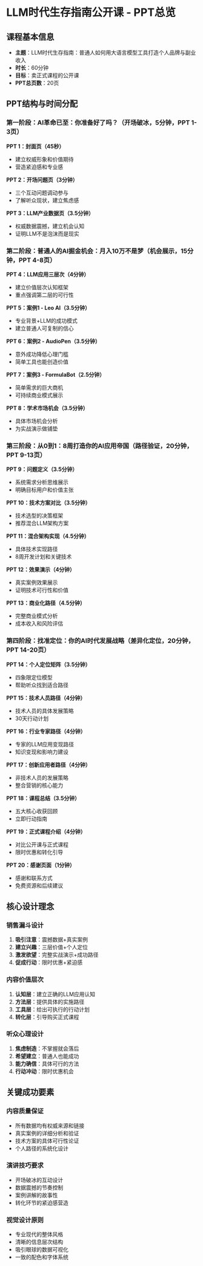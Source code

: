 # LLM时代生存指南公开课 - PPT总览

## 课程基本信息
- **主题**：LLM时代生存指南：普通人如何用大语言模型工具打造个人品牌与副业收入
- **时长**：60分钟
- **目标**：卖正式课程的公开课
- **PPT总页数**：20页

## PPT结构与时间分配

### 第一阶段：AI革命已至：你准备好了吗？（开场破冰，5分钟，PPT 1-3页）

**PPT 1：封面页（45秒）**
- 建立权威形象和价值期待
- 营造紧迫感和专业感

**PPT 2：开场问题页（3分钟）**
- 三个互动问题调动参与
- 了解听众现状，建立焦虑感

**PPT 3：LLM产业数据页（3.5分钟）**
- 权威数据震撼，建立机会认知
- 证明LLM不是泡沫而是现实

### 第二阶段：普通人的AI掘金机会：月入10万不是梦（机会展示，15分钟，PPT 4-8页）

**PPT 4：LLM应用三层次（4分钟）**
- 建立价值层次认知框架
- 重点强调第二层的可行性

**PPT 5：案例1 - Leo AI（3.5分钟）**
- 专业背景+LLM的成功模式
- 建立普通人可复制的信心

**PPT 6：案例2 - AudioPen（3.5分钟）**
- 意外成功降低心理门槛
- 简单工具也能创造价值

**PPT 7：案例3 - FormulaBot（2.5分钟）**
- 简单需求的巨大商机
- 可持续商业模式展示

**PPT 8：学术市场机会（3.5分钟）**
- 具体市场机会分析
- 为实战演示做铺垫

### 第三阶段：从0到1：8周打造你的AI应用帝国（路径验证，20分钟，PPT 9-13页）

**PPT 9：问题定义（3.5分钟）**
- 系统需求分析思维展示
- 明确目标用户和价值主张

**PPT 10：技术方案对比（3.5分钟）**
- 技术选型的决策框架
- 推荐混合LLM架构方案

**PPT 11：混合架构实现（4.5分钟）**
- 具体技术实现路径
- 8周开发计划和关键技术

**PPT 12：效果演示（4分钟）**
- 真实案例效果展示
- 证明技术可行性和价值

**PPT 13：商业化路径（4.5分钟）**
- 完整商业模式分析
- 成本收入和风险评估

### 第四阶段：找准定位：你的AI时代发展战略（差异化定位，20分钟，PPT 14-20页）

**PPT 14：个人定位矩阵（3.5分钟）**
- 四象限定位模型
- 帮助听众找到适合路径

**PPT 15：技术人员路径（4分钟）**
- 技术人员的具体发展策略
- 30天行动计划

**PPT 16：行业专家路径（4分钟）**
- 专家的LLM应用变现路径
- 知识变现和影响力建设

**PPT 17：创新应用者路径（4分钟）**
- 非技术人员的发展策略
- 整合营销的核心能力

**PPT 18：课程总结（3.5分钟）**
- 五大核心收获回顾
- 立即行动指南

**PPT 19：正式课程介绍（4分钟）**
- 对比公开课与正式课程
- 限时优惠和转化引导

**PPT 20：感谢页面（1分钟）**
- 感谢和联系方式
- 免费资源和后续建议

## 核心设计理念

### 销售漏斗设计
1. **吸引注意**：震撼数据+真实案例
2. **建立兴趣**：三层价值+个人定位
3. **激发欲望**：完整实战演示+成功路径
4. **促成行动**：限时优惠+紧迫感

### 内容价值层次
1. **认知层**：建立正确的LLM应用认知
2. **方法层**：提供具体的实施路径
3. **工具层**：给出可执行的行动计划
4. **转化层**：引导购买正式课程

### 听众心理设计
1. **焦虑制造**：不掌握就会落后
2. **希望建立**：普通人也能成功
3. **能力确信**：具体可行的方法
4. **行动冲动**：限时优惠机会

## 关键成功要素

### 内容质量保证
- 所有数据均有权威来源和链接
- 真实案例的详细分析和验证
- 技术方案的具体可行性论证
- 个人路径的系统化设计

### 演讲技巧要求
- 开场破冰的互动设计
- 数据震撼的节奏控制
- 案例讲解的故事性
- 转化环节的紧迫感营造

### 视觉设计原则
- 专业现代的整体风格
- 清晰的信息层次结构
- 吸引眼球的数据可视化
- 一致的配色和字体系统 